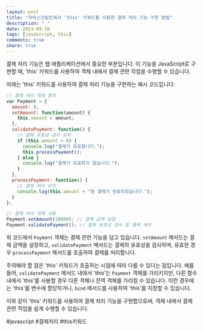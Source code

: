 ```yaml
---
layout: post
title: "자바스크립트에서 'this' 키워드를 사용한 결제 처리 기능 구현 방법"
description: " "
date: 2023-09-18
tags: [javascript, this]
comments: true
share: true
---
```


결제 처리 기능은 웹 애플리케이션에서 중요한 부분입니다. 이 기능을 JavaScript로 구현할 때, 'this' 키워드를 사용하여 객체 내에서 결제 관련 작업을 수행할 수 있습니다. 

아래는 'this' 키워드를 사용하여 결제 처리 기능을 구현하는 예시 코드입니다:

```javascript
// 결제 처리 객체 정의
var Payment = {
  amount: 0,
  setAmount: function(amount) {
    this.amount = amount;
  },
  validatePayment: function() {
    // 결제 유효성 검사 로직
    if (this.amount > 0) {
      console.log("결제가 유효합니다.");
      this.processPayment();
    } else {
      console.log("결제가 유효하지 않습니다.");
    }
  },
  processPayment: function() {
    // 결제 처리 로직
    console.log(this.amount + "원 결제가 완료되었습니다.");
  }
};

// 결제 처리 객체 사용
Payment.setAmount(10000); // 결제 금액 설정
Payment.validatePayment(); // 결제 유효성 검사 및 결제 처리
```

위 코드에서 `Payment` 객체는 결제 관련 기능을 담고 있습니다. `setAmount` 메서드는 결제 금액을 설정하고, `validatePayment` 메서드는 결제의 유효성을 검사하며, 유효한 경우 `processPayment` 메서드를 호출하여 결제를 처리합니다.

주의해야 할 점은 'this' 키워드가 호출하는 시점에 따라 다를 수 있다는 점입니다. 예를 들어, `validatePayment` 메서드 내에서 'this'는 `Payment` 객체를 가리키지만, 다른 함수 내에서 'this'를 사용할 경우 다른 객체나 전역 객체를 가리킬 수 있습니다. 이런 경우에는 'this'를 변수에 할당하거나, `bind` 메서드를 사용하여 'this'를 지정할 수 있습니다.

이와 같이 'this' 키워드를 사용하여 결제 처리 기능을 구현함으로써, 객체 내에서 결제 관련 작업을 쉽게 수행할 수 있습니다.

#javascript #결제처리 #this키워드